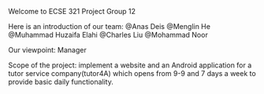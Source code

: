 Welcome to ECSE 321 Project Group 12

Here is an introduction of our team: 
@Anas Deis  @Menglin He  @Muhammad Huzaifa Elahi  @Charles Liu  @Mohammad Noor

Our viewpoint: Manager

Scope of the project: implement a website and an Android application for a tutor service company(tutor4A) which opens from 9-9 and 7 days a week to provide basic daily functionality. 
